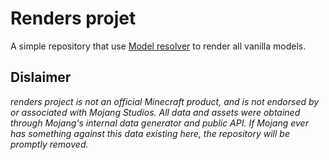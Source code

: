 # Renders projet

A simple repository that use [Model resolver](https://github.com/edayot/model_resolver) to render all vanilla models.


## Dislaimer
*renders project is not an official Minecraft product, and is not endorsed by or associated with Mojang Studios. All data and assets were obtained through Mojang's internal data generator and public API. If Mojang ever has something against this data existing here, the repository will be promptly removed.*

